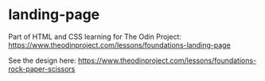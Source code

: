 # landing-page
Part of HTML and CSS learning for The Odin Project:
https://www.theodinproject.com/lessons/foundations-landing-page

See the design here:
https://www.theodinproject.com/lessons/foundations-rock-paper-scissors